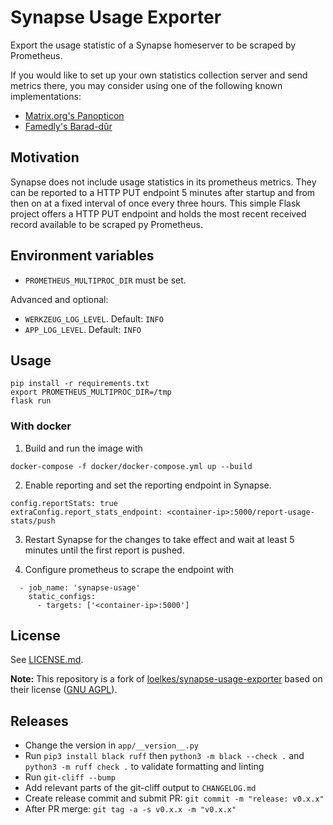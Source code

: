 # Synapse Usage Exporter

Export the usage statistic of a Synapse homeserver to be scraped by Prometheus.

If you would like to set up your own statistics collection server and send metrics there, you may consider using one of the following known implementations:

* [Matrix.org's Panopticon](https://github.com/matrix-org/panopticon)
* [Famedly's Barad-dûr](https://gitlab.com/famedly/infra/services/barad-dur)

## Motivation

Synapse does not include usage statistics in its prometheus metrics. They can be reported to a HTTP PUT endpoint 5 minutes after startup and from then on at a fixed interval of once every three hours. This simple Flask project offers a HTTP PUT endpoint and holds the most recent received record available to be scraped py Prometheus.

## Environment variables

- `PROMETHEUS_MULTIPROC_DIR` must be set.

Advanced and optional:

- `WERKZEUG_LOG_LEVEL`. Default: `INFO`
- `APP_LOG_LEVEL`. Default: `INFO`

## Usage

```
pip install -r requirements.txt
export PROMETHEUS_MULTIPROC_DIR=/tmp
flask run
```

### With docker

1. Build and run the image with 

```
docker-compose -f docker/docker-compose.yml up --build
```

2. Enable reporting and set the reporting endpoint in Synapse.

```
config.reportStats: true
extraConfig.report_stats_endpoint: <container-ip>:5000/report-usage-stats/push
```

3. Restart Synapse for the changes to take effect and wait at least 5 minutes until the first report is pushed.

4. Configure prometheus to scrape the endpoint with

```
  - job_name: 'synapse-usage'
    static_configs:
      - targets: ['<container-ip>:5000']
```

## License

See [LICENSE.md](LICENSE.md).

__Note:__ This repository is a fork of [loelkes/synapse-usage-exporter](https://github.com/loelkes/synapse-usage-exporter) based on their license ([GNU AGPL](https://github.com/loelkes/synapse-usage-exporter/blob/main/LICENSE.md)).

## Releases

* Change the version in `app/__version__.py`
* Run `pip3 install black ruff` then `python3 -m black --check .` and `python3 -m ruff check .` to validate formatting and linting
* Run `git-cliff --bump`
* Add relevant parts of the git-cliff output to `CHANGELOG.md`
* Create release commit and submit PR: `git commit -m "release: v0.x.x"`
* After PR merge: `git tag -a -s v0.x.x -m "v0.x.x"`


